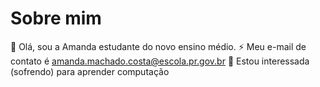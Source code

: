# Sobre mim 

 👋 Olá, sou a Amanda estudante do novo ensino médio.
 ⚡ Meu e-mail de contato é amanda.machado.costa@escola.pr.gov.br
 🔭 Estou interessada (sofrendo) para aprender computação 





<!--

**Amandamachadodacosta/Amandamachadodacosta** is a ✨ _special_ ✨ repository because its `README.md` (this file) appears on your GitHub profile.

Here are some ideas to get you started:

- 🔭 I’m currently working on ...
- 🌱 I’m currently learning ...
- 👯 I’m looking to collaborate on ...
- 🤔 I’m looking for help with ...
- 💬 Ask me about ...
- 📫 How to reach me: ...
- 😄 Pronouns: ...
- ⚡ Fun fact: ...
-->
